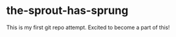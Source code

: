 the-sprout-has-sprung
=============

This is my first git repo attempt. Excited to become a part of this!
